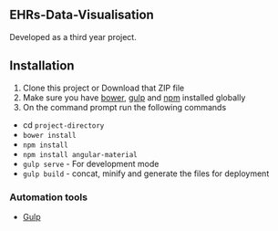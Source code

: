 ## EHRs-Data-Visualisation

Developed as a third year project.

## Installation
1. Clone this project or Download that ZIP file
2. Make sure you have [bower](http://bower.io/), [gulp](https://www.npmjs.com/package/gulp) and  [npm](https://www.npmjs.org/) installed globally
3. On the command prompt run the following commands
- cd `project-directory`
- `bower install`
- `npm install`
- `npm install angular-material`
- `gulp serve` - For development mode
- `gulp build` - concat, minify and generate the files for deployment

### Automation tools

- [Gulp](http://gulpjs.com/)
